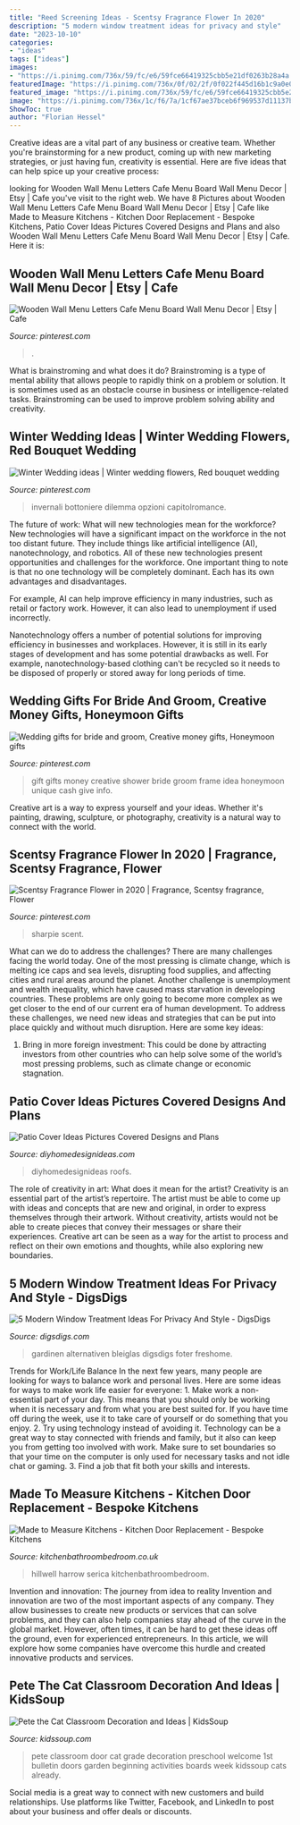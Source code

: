 ```yaml
---
title: "Reed Screening Ideas - Scentsy Fragrance Flower In 2020"
description: "5 modern window treatment ideas for privacy and style"
date: "2023-10-10"
categories:
- "ideas"
tags: ["ideas"]
images:
- "https://i.pinimg.com/736x/59/fc/e6/59fce66419325cbb5e21df0263b28a4a.jpg"
featuredImage: "https://i.pinimg.com/736x/0f/02/2f/0f022f445d16b1c9a0e074b99d274666--winter-wedding-bouquets-winter-bouquet.jpg"
featured_image: "https://i.pinimg.com/736x/59/fc/e6/59fce66419325cbb5e21df0263b28a4a.jpg"
image: "https://i.pinimg.com/736x/1c/f6/7a/1cf67ae37bceb6f969537d11137b266e--great-wedding-gifts-wedding-things.jpg"
ShowToc: true
author: "Florian Hessel"
---
```



Creative ideas are a vital part of any business or creative team. Whether you're brainstorming for a new product, coming up with new marketing strategies, or just having fun, creativity is essential. Here are five ideas that can help spice up your creative process:

	

		
looking for Wooden Wall Menu Letters Cafe Menu Board Wall Menu Decor | Etsy | Cafe you've visit to the right web. We have 8 Pictures about Wooden Wall Menu Letters Cafe Menu Board Wall Menu Decor | Etsy | Cafe like Made to Measure Kitchens - Kitchen Door Replacement - Bespoke Kitchens, Patio Cover Ideas Pictures Covered Designs and Plans and also Wooden Wall Menu Letters Cafe Menu Board Wall Menu Decor | Etsy | Cafe. Here it is:
		
    
## Wooden Wall Menu Letters Cafe Menu Board Wall Menu Decor | Etsy | Cafe

<img loading=lazy src="https://i.pinimg.com/736x/e6/0e/6b/e60e6b85c8860b78762a4e5a57ad0b5e.jpg" onerror="this.onerror=null;this.src='https://tse4.mm.bing.net/th?id=OIP.tHxB-EnQrv5UPbgnOrGRbwHaHa&amp;pid=15.1';" alt="Wooden Wall Menu Letters Cafe Menu Board Wall Menu Decor | Etsy | Cafe">

_Source: pinterest.com_

>. 

	

What is brainstroming and what does it do?
Brainstroming is a type of mental ability that allows people to rapidly think on a problem or solution. It is sometimes used as an obstacle course in business or intelligence-related tasks. Brainstroming can be used to improve problem solving ability and creativity.

    
## Winter Wedding Ideas | Winter Wedding Flowers, Red Bouquet Wedding

<img loading=lazy src="https://i.pinimg.com/736x/0f/02/2f/0f022f445d16b1c9a0e074b99d274666--winter-wedding-bouquets-winter-bouquet.jpg" onerror="this.onerror=null;this.src='https://tse3.mm.bing.net/th?id=OIP.EmzPYz6xZftAxyk0cj2BdgHaJ3&amp;pid=15.1';" alt="Winter Wedding ideas | Winter wedding flowers, Red bouquet wedding">

_Source: pinterest.com_

>invernali bottoniere dilemma opzioni capitolromance. 

	

The future of work: What will new technologies mean for the workforce?
New technologies will have a significant impact on the workforce in the not too distant future. They include things like artificial intelligence (AI), nanotechnology, and robotics. All of these new technologies present opportunities and challenges for the workforce. 
One important thing to note is that no one technology will be completely dominant. Each has its own advantages and disadvantages. 

For example, AI can help improve efficiency in many industries, such as retail or factory work. However, it can also lead to unemployment if used incorrectly. 

Nanotechnology offers a number of potential solutions for improving efficiency in businesses and workplaces. However, it is still in its early stages of development and has some potential drawbacks as well. For example, nanotechnology-based clothing can't be recycled so it needs to be disposed of properly or stored away for long periods of time.

    
## Wedding Gifts For Bride And Groom, Creative Money Gifts, Honeymoon Gifts

<img loading=lazy src="https://i.pinimg.com/736x/1c/f6/7a/1cf67ae37bceb6f969537d11137b266e--great-wedding-gifts-wedding-things.jpg" onerror="this.onerror=null;this.src='https://tse4.mm.bing.net/th?id=OIP.aoIxBVFvdHli9cRRgtxkKAHaJ3&amp;pid=15.1';" alt="Wedding gifts for bride and groom, Creative money gifts, Honeymoon gifts">

_Source: pinterest.com_

>gift gifts money creative shower bride groom frame idea honeymoon unique cash give info. 

	

Creative art is a way to express yourself and your ideas. Whether it's painting, drawing, sculpture, or photography, creativity is a natural way to connect with the world.

    
## Scentsy Fragrance Flower In 2020 | Fragrance, Scentsy Fragrance, Flower

<img loading=lazy src="https://i.pinimg.com/736x/59/fc/e6/59fce66419325cbb5e21df0263b28a4a.jpg" onerror="this.onerror=null;this.src='https://tse4.mm.bing.net/th?id=OIP.-W5stWDGO29DB9QPM0GjCQHaHa&amp;pid=15.1';" alt="Scentsy Fragrance Flower in 2020 | Fragrance, Scentsy fragrance, Flower">

_Source: pinterest.com_

>sharpie scent. 

	

What can we do to address the challenges?
There are many challenges facing the world today. One of the most pressing is climate change, which is melting ice caps and sea levels, disrupting food supplies, and affecting cities and rural areas around the planet. Another challenge is unemployment and wealth inequality, which have caused mass starvation in developing countries. 
These problems are only going to become more complex as we get closer to the end of our current era of human development. To address these challenges, we need new ideas and strategies that can be put into place quickly and without much disruption. Here are some key ideas: 

1) Bring in more foreign investment: This could be done by attracting investors from other countries who can help solve some of the world’s most pressing problems, such as climate change or economic stagnation.

    
## Patio Cover Ideas Pictures Covered Designs And Plans

<img loading=lazy src="https://diyhomedesignideas.com/photos/template/wrrxqj3r8kt4lwbl43pe.jpeg" onerror="this.onerror=null;this.src='https://tse4.mm.bing.net/th?id=OIP.ESCdYMTYW96iRPx0F8OfoAHaFj&amp;pid=15.1';" alt="Patio Cover Ideas Pictures Covered Designs and Plans">

_Source: diyhomedesignideas.com_

>diyhomedesignideas roofs. 

	

The role of creativity in art: What does it mean for the artist?
Creativity is an essential part of the artist’s repertoire. The artist must be able to come up with ideas and concepts that are new and original, in order to express themselves through their artwork. Without creativity, artists would not be able to create pieces that convey their messages or share their experiences. Creative art can be seen as a way for the artist to process and reflect on their own emotions and thoughts, while also exploring new boundaries.

    
## 5 Modern Window Treatment Ideas For Privacy And Style - DigsDigs

<img loading=lazy src="https://www.digsdigs.com/photos/modern-window-treatment-ideas-for-privacy-and-style-8-554x836.png" onerror="this.onerror=null;this.src='https://tse3.mm.bing.net/th?id=OIP.2oaI8Drx_2XORPZhx9y1xQHaLL&amp;pid=15.1';" alt="5 Modern Window Treatment Ideas For Privacy And Style - DigsDigs">

_Source: digsdigs.com_

>gardinen alternativen bleiglas digsdigs foter freshome. 

	

Trends for Work/Life Balance
In the next few years, many people are looking for ways to balance work and personal lives. Here are some ideas for ways to make work life easier for everyone: 1. Make work a non-essential part of your day. This means that you should only be working when it is necessary and from what you are best suited for. If you have time off during the week, use it to take care of yourself or do something that you enjoy. 2. Try using technology instead of avoiding it. Technology can be a great way to stay connected with friends and family, but it also can keep you from getting too involved with work. Make sure to set boundaries so that your time on the computer is only used for necessary tasks and not idle chat or gaming. 3. Find a job that fit both your skills and interests.

    
## Made To Measure Kitchens - Kitchen Door Replacement - Bespoke Kitchens

<img loading=lazy src="https://kitchenbathroombedroom.co.uk/wp-content/uploads/2016/05/Harrow-Kitchen-Light-Grey.jpg" onerror="this.onerror=null;this.src='https://tse1.mm.bing.net/th?id=OIP.tV7fffn_hZ3rf8ox8wNv4gHaE7&amp;pid=15.1';" alt="Made to Measure Kitchens - Kitchen Door Replacement - Bespoke Kitchens">

_Source: kitchenbathroombedroom.co.uk_

>hillwell harrow serica kitchenbathroombedroom. 

	

Invention and innovation: The journey from idea to reality
Invention and innovation are two of the most important aspects of any company. They allow businesses to create new products or services that can solve problems, and they can also help companies stay ahead of the curve in the global market. However, often times, it can be hard to get these ideas off the ground, even for experienced entrepreneurs. In this article, we will explore how some companies have overcome this hurdle and created innovative products and services.

    
## Pete The Cat Classroom Decoration And Ideas | KidsSoup

<img loading=lazy src="http://www.kidssoup.com/sites/default/files/media/Pete-CAt-Door.JPG" onerror="this.onerror=null;this.src='https://tse1.mm.bing.net/th?id=OIP.vBroDdw4GU1fp6pTygfIyQAAAA&amp;pid=15.1';" alt="Pete the Cat Classroom Decoration and Ideas | KidsSoup">

_Source: kidssoup.com_

>pete classroom door cat grade decoration preschool welcome 1st bulletin doors garden beginning activities boards week kidssoup cats already. 

	

Social media is a great way to connect with new customers and build relationships. Use platforms like Twitter, Facebook, and LinkedIn to post about your business and offer deals or discounts.

